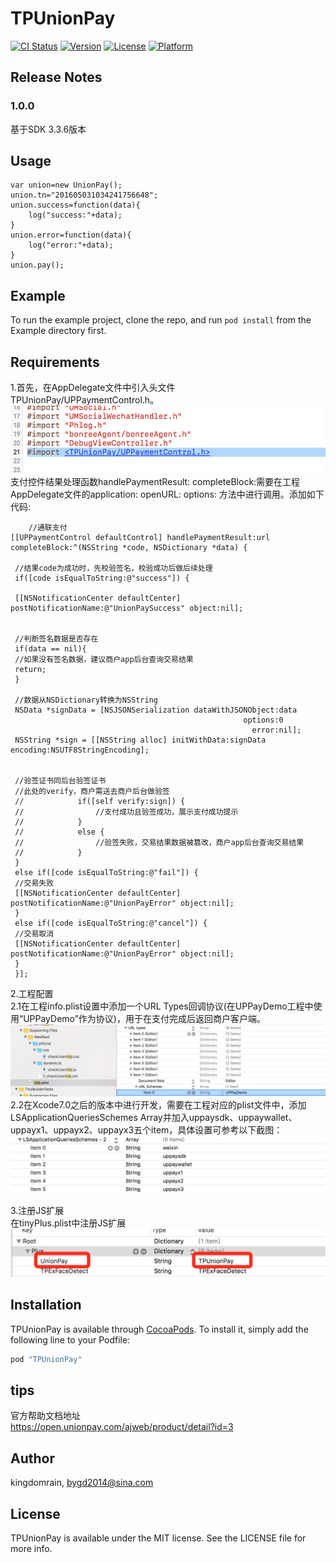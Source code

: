 # TPUnionPay

[![CI Status](http://img.shields.io/travis/kingdomrain/TPUnionPay.svg?style=flat)](https://travis-ci.org/kingdomrain/TPUnionPay)
[![Version](https://img.shields.io/cocoapods/v/TPUnionPay.svg?style=flat)](http://cocoapods.org/pods/TPUnionPay)
[![License](https://img.shields.io/cocoapods/l/TPUnionPay.svg?style=flat)](http://cocoapods.org/pods/TPUnionPay)
[![Platform](https://img.shields.io/cocoapods/p/TPUnionPay.svg?style=flat)](http://cocoapods.org/pods/TPUnionPay)


## Release Notes
### 1.0.0   
基于SDK 3.3.6版本 



## Usage
    var union=new UnionPay();
    union.tn="201605031034241756648";
    union.success=function(data){
        log("success:"+data);
    }
    union.error=function(data){
        log("error:"+data);
    }
    union.pay();


## Example

To run the example project, clone the repo, and run `pod install` from the Example directory first.

## Requirements

1.首先，在AppDelegate文件中引入头文件 TPUnionPay/UPPaymentControl.h。![](https://raw.githubusercontent.com/TinySunline/TPUnionPay/master/READMESource/1.png)  
支付控件结果处理函数handlePaymentResult: completeBlock:需要在工程AppDelegate文件的application: openURL: options: 方法中进行调用。添加如下代码:
    
        //通联支付
    [[UPPaymentControl defaultControl] handlePaymentResult:url completeBlock:^(NSString *code, NSDictionary *data) {
     
     //结果code为成功时，先校验签名，校验成功后做后续处理
     if([code isEqualToString:@"success"]) {
     
     [[NSNotificationCenter defaultCenter] postNotificationName:@"UnionPaySuccess" object:nil];
     
     
     //判断签名数据是否存在
     if(data == nil){
     //如果没有签名数据，建议商户app后台查询交易结果
     return;
     }
     
     //数据从NSDictionary转换为NSString
     NSData *signData = [NSJSONSerialization dataWithJSONObject:data
                                                        options:0
                                                          error:nil];
     NSString *sign = [[NSString alloc] initWithData:signData encoding:NSUTF8StringEncoding];
     
    
     //验签证书同后台验签证书
     //此处的verify，商户需送去商户后台做验签
     //            if([self verify:sign]) {
     //                //支付成功且验签成功，展示支付成功提示
     //            }
     //            else {
     //                //验签失败，交易结果数据被篡改，商户app后台查询交易结果
     //            }
     }
     else if([code isEqualToString:@"fail"]) {
     //交易失败
     [[NSNotificationCenter defaultCenter] postNotificationName:@"UnionPayError" object:nil];
     }
     else if([code isEqualToString:@"cancel"]) {
     //交易取消
     [[NSNotificationCenter defaultCenter] postNotificationName:@"UnionPayError" object:nil];
     }
     }];
 
2.工程配置  
2.1在工程info.plist设置中添加一个URL Types回调协议(在UPPayDemo工程中使用“UPPayDemo”作为协议)，用于在支付完成后返回商户客户端。
     ![](https://raw.githubusercontent.com/TinySunline/TPUnionPay/master/READMESource/2.png) 
2.2在Xcode7.0之后的版本中进行开发，需要在工程对应的plist文件中，添加LSApplicationQueriesSchemes  Array并加入uppaysdk、uppaywallet、uppayx1、uppayx2、uppayx3五个item，具体设置可参考以下截图：
    ![](https://raw.githubusercontent.com/TinySunline/TPUnionPay/master/READMESource/3.png) 
       
3.注册JS扩展  
在tinyPlus.plist中注册JS扩展
    ![](https://raw.githubusercontent.com/TinySunline/TPUnionPay/master/READMESource/4.png)

## Installation

TPUnionPay is available through [CocoaPods](http://cocoapods.org). To install
it, simply add the following line to your Podfile:

```ruby
pod "TPUnionPay"
```

## tips
官方帮助文档地址  
https://open.unionpay.com/ajweb/product/detail?id=3


## Author

kingdomrain, bygd2014@sina.com

## License

TPUnionPay is available under the MIT license. See the LICENSE file for more info.

